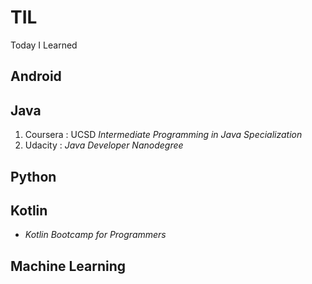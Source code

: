 # TIL
Today I Learned 
## Android
## Java
1. Coursera : UCSD *Intermediate Programming in Java Specialization*
2. Udacity : *Java Developer Nanodegree*
## Python
## Kotlin
- *Kotlin Bootcamp for Programmers*
## Machine Learning
